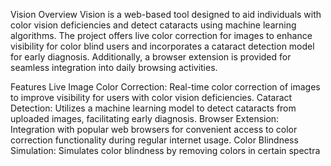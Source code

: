 Vision
Overview
Vision is a web-based tool designed to aid individuals with color vision deficiencies and detect cataracts using machine learning algorithms. The project offers live color correction for images to enhance visibility for color blind users and incorporates a cataract detection model for early diagnosis. Additionally, a browser extension is provided for seamless integration into daily browsing activities.

Features
Live Image Color Correction: Real-time color correction of images to improve visibility for users with color vision deficiencies.
Cataract Detection: Utilizes a machine learning model to detect cataracts from uploaded images, facilitating early diagnosis.
Browser Extension: Integration with popular web browsers for convenient access to color correction functionality during regular internet usage.
Color Blindness Simulation: Simulates color blindness by removing colors in certain spectra
